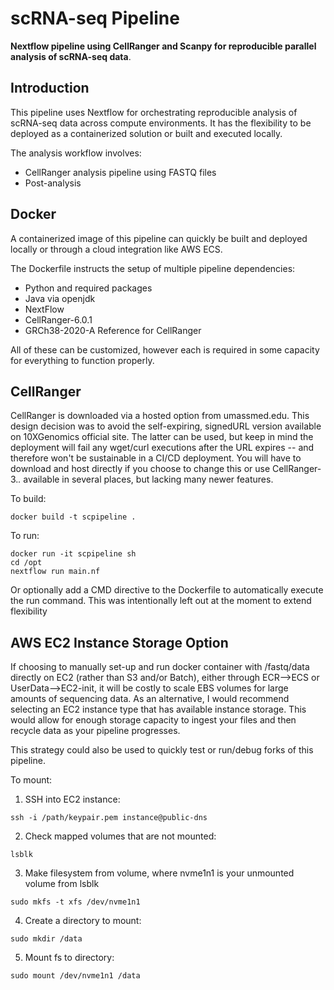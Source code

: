 # scRNA-seq Pipeline

**Nextflow pipeline using CellRanger and Scanpy for reproducible parallel analysis of scRNA-seq data**.

## Introduction  
This pipeline uses Nextflow for orchestrating reproducible analysis of 
scRNA-seq data across compute environments. It has the flexibility to be
deployed as a containerized solution or built and executed locally.

The analysis workflow involves:  
* CellRanger analysis pipeline using FASTQ files
* Post-analysis

## Docker
A containerized image of this pipeline can quickly be built and deployed
locally or through a cloud integration like AWS ECS.  
  
The Dockerfile instructs the setup of multiple pipeline dependencies:  
- Python and required packages
- Java via openjdk
- NextFlow
- CellRanger-6.0.1
- GRCh38-2020-A Reference for CellRanger
  
All of these can be customized, however each is required in some capacity for
everything to function properly.  
  
## CellRanger
CellRanger is downloaded via a hosted option from umassmed.edu. This 
design decision was to avoid the self-expiring, signedURL version available on 
10XGenomics official site. The latter can be used, but keep in mind the 
deployment will fail any wget/curl executions after the URL expires -- and 
therefore won't be sustainable in a CI/CD deployment. You will have to download
and host directly if you choose to change this or use CellRanger-3.*.* available
in several places, but lacking many newer features.

To build:
```
docker build -t scpipeline .
```
  
To run:
```
docker run -it scpipeline sh
cd /opt
nextflow run main.nf
```  
  
Or optionally add a CMD directive to the Dockerfile to automatically execute the
run command. This was intentionally left out at the moment to extend flexibility

## AWS EC2 Instance Storage Option
If choosing to manually set-up and run docker container with /fastq/data 
directly on EC2 (rather than S3 and/or Batch), either through ECR-->ECS or 
UserData-->EC2-init, it will be costly to scale EBS volumes for large amounts 
of sequencing data. As an alternative, I would recommend selecting an EC2 
instance type that has available instance storage. This would allow for enough 
storage capacity to ingest your files and then recycle data as your pipeline 
progresses.  
  
This strategy could also be used to quickly test or run/debug forks 
of this pipeline.
  
To mount:
1. SSH into EC2 instance: 
```
ssh -i /path/keypair.pem instance@public-dns
```

2. Check mapped volumes that are not mounted: 
```
lsblk
```

3. Make filesystem from volume, where nvme1n1 is your unmounted volume from lsblk
```
sudo mkfs -t xfs /dev/nvme1n1
```

4. Create a directory to mount: 
```
sudo mkdir /data
```

5. Mount fs to directory:
```
sudo mount /dev/nvme1n1 /data
```

